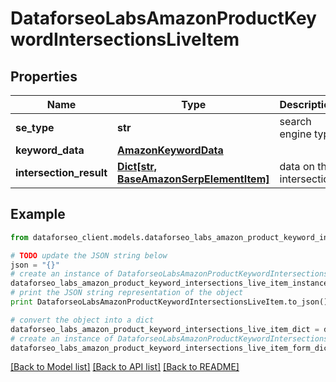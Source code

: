 # DataforseoLabsAmazonProductKeywordIntersectionsLiveItem


## Properties

Name | Type | Description | Notes
------------ | ------------- | ------------- | -------------
**se_type** | **str** | search engine type | [optional] 
**keyword_data** | [**AmazonKeywordData**](AmazonKeywordData.md) |  | [optional] 
**intersection_result** | [**Dict[str, BaseAmazonSerpElementItem]**](BaseAmazonSerpElementItem.md) | data on the intersection | [optional] 

## Example

```python
from dataforseo_client.models.dataforseo_labs_amazon_product_keyword_intersections_live_item import DataforseoLabsAmazonProductKeywordIntersectionsLiveItem

# TODO update the JSON string below
json = "{}"
# create an instance of DataforseoLabsAmazonProductKeywordIntersectionsLiveItem from a JSON string
dataforseo_labs_amazon_product_keyword_intersections_live_item_instance = DataforseoLabsAmazonProductKeywordIntersectionsLiveItem.from_json(json)
# print the JSON string representation of the object
print DataforseoLabsAmazonProductKeywordIntersectionsLiveItem.to_json()

# convert the object into a dict
dataforseo_labs_amazon_product_keyword_intersections_live_item_dict = dataforseo_labs_amazon_product_keyword_intersections_live_item_instance.to_dict()
# create an instance of DataforseoLabsAmazonProductKeywordIntersectionsLiveItem from a dict
dataforseo_labs_amazon_product_keyword_intersections_live_item_form_dict = dataforseo_labs_amazon_product_keyword_intersections_live_item.from_dict(dataforseo_labs_amazon_product_keyword_intersections_live_item_dict)
```
[[Back to Model list]](../README.md#documentation-for-models) [[Back to API list]](../README.md#documentation-for-api-endpoints) [[Back to README]](../README.md)


